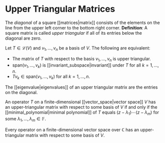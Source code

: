 # Upper Triangular Matrices
The *diagonal* of a square [[matrices|matrix]] consists of the elements on the line from the upper left corner to the bottom right corner.
**Definition**: A square matrix is called *upper triangular* if all of its entries below the diagonal are zero.

Let $T \in \mathcal{L}(V)$ and $v_1, \ldots, v_n$ be a basis of $V$. The following are equivalent:
- The matrix of $T$ with respect to the basis $v_1, \ldots, v_n$ is upper triangular.
- $\text{span}(v_1, \ldots, v_k)$ is [[invariant_subspace|invariant]] under $T$ for all $k = 1, \ldots, n$.
- $Tv_k \in \text{span}(v_1, \ldots, v_k)$ for all $k = 1, \ldots, n$.

The [[eigenvalue|eigenvalues]] of an upper triangular matrix are the entries on the diagonal.

An operator $T$ on a finite-dimensional [[vector_space|vector space]] $V$ has an upper-triangular matrix with respect to some basis of $V$ if and only if the [[minimal_polynomial|minimal polynomial]] of $T$ equals $(z - \lambda_1) \cdots (z - \lambda_m)$ for some $\lambda_1, \ldots, \lambda_m \in \mathbb{F}$.

Every operator on a finite-dimensional vector space over $\mathbb{C}$ has an upper-triangular matrix with respect to some basis of $V$.
